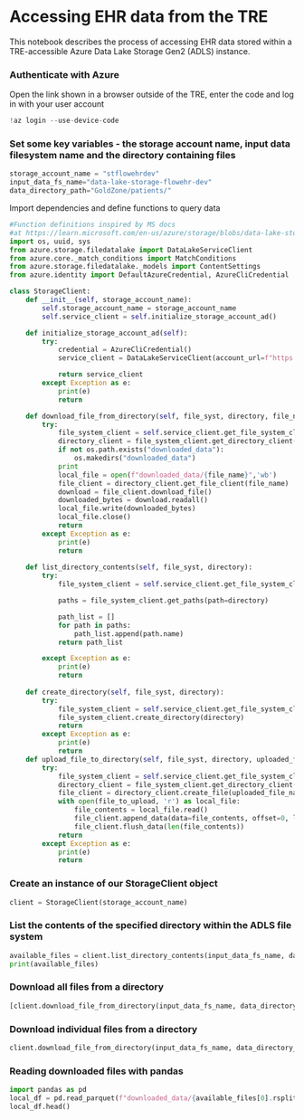 
# Accessing EHR data from the TRE

This notebook describes the process of accessing EHR data stored within
a TRE-accessible Azure Data Lake Storage Gen2 (ADLS) instance.

### Authenticate with Azure

Open the link shown in a browser outside of the TRE, enter the code and
log in with your user account

``` python
!az login --use-device-code
```

### Set some key variables - the storage account name, input data filesystem name and the directory containing files

``` python
storage_account_name = "stflowehrdev"
input_data_fs_name="data-lake-storage-flowehr-dev"
data_directory_path="GoldZone/patients/"
```

Import dependencies and define functions to query data

``` python
#Function definitions inspired by MS docs
#at https://learn.microsoft.com/en-us/azure/storage/blobs/data-lake-storage-directory-file-acl-python
import os, uuid, sys
from azure.storage.filedatalake import DataLakeServiceClient
from azure.core._match_conditions import MatchConditions
from azure.storage.filedatalake._models import ContentSettings
from azure.identity import DefaultAzureCredential, AzureCliCredential

class StorageClient:
    def __init__(self, storage_account_name):
        self.storage_account_name = storage_account_name
        self.service_client = self.initialize_storage_account_ad()

    def initialize_storage_account_ad(self):
        try:          
            credential = AzureCliCredential()
            service_client = DataLakeServiceClient(account_url=f"https://{self.storage_account_name}.dfs.core.windows.net", credential=credential)

            return service_client
        except Exception as e:
            print(e)
            return

    def download_file_from_directory(self, file_syst, directory, file_name):
        try:
            file_system_client = self.service_client.get_file_system_client(file_system=file_syst)
            directory_client = file_system_client.get_directory_client(directory)
            if not os.path.exists("downloaded_data"):
                os.makedirs("downloaded_data")
            print
            local_file = open(f"downloaded_data/{file_name}",'wb')
            file_client = directory_client.get_file_client(file_name)
            download = file_client.download_file()
            downloaded_bytes = download.readall()
            local_file.write(downloaded_bytes)
            local_file.close()
            return
        except Exception as e:
            print(e)
            return
                          
    def list_directory_contents(self, file_syst, directory):
        try:
            file_system_client = self.service_client.get_file_system_client(file_system=file_syst)

            paths = file_system_client.get_paths(path=directory)

            path_list = []
            for path in paths:
                path_list.append(path.name)
            return path_list

        except Exception as e:
            print(e)
            return
                             
    def create_directory(self, file_syst, directory):
        try:
            file_system_client = self.service_client.get_file_system_client(file_system=file_syst)
            file_system_client.create_directory(directory)
            return
        except Exception as e:
            print(e)
            return
    def upload_file_to_directory(self, file_syst, directory, uploaded_file_name, file_to_upload):
        try:
            file_system_client = self.service_client.get_file_system_client(file_system=file_syst)
            directory_client = file_system_client.get_directory_client(directory)
            file_client = directory_client.create_file(uploaded_file_name)
            with open(file_to_upload, 'r') as local_file:
                file_contents = local_file.read()
                file_client.append_data(data=file_contents, offset=0, length=len(file_contents))
                file_client.flush_data(len(file_contents))
            return
        except Exception as e:
            print(e)
            return
```

### Create an instance of our StorageClient object

``` python
client = StorageClient(storage_account_name)
```

### List the contents of the specified directory within the ADLS file system

``` python
available_files = client.list_directory_contents(input_data_fs_name, data_directory_path)
print(available_files)
```

### Download all files from a directory

``` python
[client.download_file_from_directory(input_data_fs_name, data_directory_path, datafile.rsplit("/",1)[-1]) for datafile in available_files]
```

### Download individual files from a directory

``` python
client.download_file_from_directory(input_data_fs_name, data_directory_path, available_files[0].rsplit("/", 1)[-1])
```

### Reading downloaded files with pandas

``` python
import pandas as pd
local_df = pd.read_parquet(f"downloaded_data/{available_files[0].rsplit('/',1)[-1]}")
local_df.head()
```
